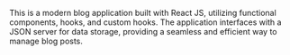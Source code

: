 This is a modern blog application built with React JS, utilizing functional components, hooks, and custom hooks. The application interfaces with a JSON server for data storage, providing a seamless and efficient way to manage blog posts.


